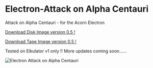# Electron-Attack on Alpha Centauri

Attack on Alpha Centauri - for the Acorn Electron

[Download Disk Image version 0.5 !](https://github.com/Snuggsy187/Electron-Attack-on-Alpha-Centauri/raw/main/Releases/Attack-E-v.0.5.ssd)

[Download Tape Image version 0.5 !](https://github.com/Snuggsy187/Electron-Attack-on-Alpha-Centauri/raw/main/Releases/Attack-E-v.0.5.uef)

Tested on Elkulator v1 only !!
More updates coming soon......

![Electron Attack on Alpha Centauri](https://github.com/Snuggsy187/Electron-Attack-on-Alpha-Centauri/blob/main/png/ElkAttack1.png)

